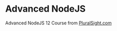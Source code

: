 
# Advanced NodeJS

Advanced NodeJS 12 Course from [PluralSight.com](https://www.pluralsight.com/courses/nodejs-advanced)

